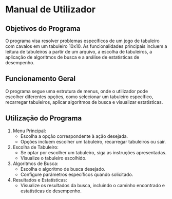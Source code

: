 # Manual de Utilizador

## Objetivos do Programa

O programa visa resolver problemas específicos de um jogo de tabuleiro com cavalos em um tabuleiro 10x10. As funcionalidades principais incluem a leitura de tabuleiros a partir de um arquivo, a escolha de tabuleiros, a aplicação de algoritmos de busca e a análise de estatísticas de desempenho.

## Funcionamento Geral

O programa segue uma estrutura de menus, onde o utilizador pode escolher diferentes opções, como selecionar um tabuleiro específico, recarregar tabuleiros, aplicar algoritmos de busca e visualizar estatísticas.

## Utilização do Programa

1. Menu Principal:
    - Escolha a opção correspondente à ação desejada.
    - Opções incluem escolher um tabuleiro, recarregar tabuleiros ou sair.
2. Escolha de Tabuleiro:
    - Se optar por escolher um tabuleiro, siga as instruções apresentadas.
    - Visualize o tabuleiro escolhido.
3. Algoritmos de Busca:
    - Escolha o algoritmo de busca desejado.
    - Configure parâmetros específicos quando solicitado.
4. Resultados e Estatísticas:
    - Visualize os resultados da busca, incluindo o caminho encontrado e estatísticas de desempenho.
